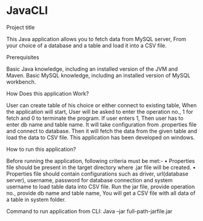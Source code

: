 # JavaCLI

Project title

This Java application allows you to fetch data from MySQL server, From your choice of a database and a table and load it into a CSV file.

Prerequisites

Basic Java knowledge, including an installed version of the JVM and Maven.
Basic MySQL knowledge, including an installed version of MySQL workbench.

How Does this application Work?

User can create table of his choice or either connect to existing table, When the application will start, User will be asked to enter the operation no., 1 for fetch and 0 to terminate the program. If user enters 1, Then user has to enter db name and table name. It will take configuration from .properties file and connect to database. Then it will fetch the data from the given table and load the data to CSV file. This application has been developed on windows.  

How to run this application?

Before running the application, following criteria must be met:-
•	Properties file should be present in the target directory where .jar file will be created. 
•	Properties file should contain configurations such as driver, url(database server), username, password for database connection and system username to load table data into CSV file.
Run the jar file, provide operation no., provide db name and table name, You will get a CSV file with all data of a table in system folder.

Command to run application from CLI:
Java –jar full-path-jarfile.jar 
